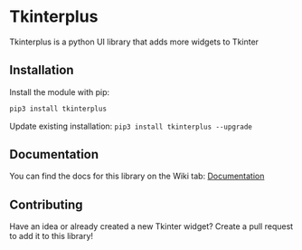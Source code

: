 # Tkinterplus
Tkinterplus is a python UI library that adds more widgets to Tkinter

## Installation
Install the module with pip:
```bat
pip3 install tkinterplus
```
Update existing installation: `pip3 install tkinterplus --upgrade`

## Documentation
You can find the docs for this library on the Wiki tab:
[Documentation](https://github.com/legopitstop/TkinterPlus/wiki)

## Contributing
Have an idea or already created a new Tkinter widget? Create a pull request to add it to this library!